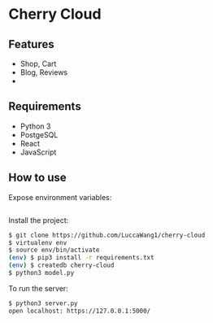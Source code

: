 # Cherry Cloud

## Features

- Shop, Cart 
- Blog, Reviews
- 

## Requirements

- Python 3
- PostgeSQL
- React
- JavaScript

## How to use

Expose environment variables:

```bash

```

Install the project:

```bash
$ git clone https://github.com/LuccaWang1/cherry-cloud
$ virtualenv env
$ source env/bin/activate
(env) $ pip3 install -r requirements.txt
(env) $ createdb cherry-cloud
$ python3 model.py
```

To run the server:

```bash
$ python3 server.py
open localhost: https://127.0.0.1:5000/
```
